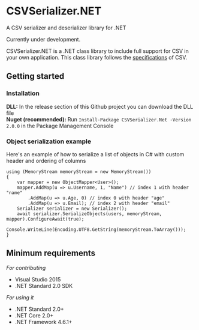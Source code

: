 # CSVSerializer.NET
A CSV serializer and deserializer library for .NET

Currently under development.

CSVSerializer.NET is a .NET class library to include full support for CSV in your own application.
This class library follows the [specifications](https://www.ietf.org/rfc/rfc4180.txt) of CSV.

<h2>Getting started</h2>

<h3>Installation</h3>
<b>DLL:</b> In the release section of this Github project you can download the DLL file <br/>
<b>Nuget (recommended):</b> Run <code>Install-Package CSVSerializer.Net -Version 2.0.0</code> in the Package Management Console

<h3>Object serialization example</h3>
Here's an example of how to serialize a list of objects in C# with custom header and ordering of columns

```
using (MemoryStream memoryStream = new MemoryStream())
{
    var mapper = new ObjectMapper<User>();
    mapper.AddMap(u => u.Username, 1, "Name") // index 1 with header "name"
        .AddMap(u => u.Age, 0) // index 0 with header "age"
        .AddMap(u => u.Email); // index 2 with header "email"
    Serializer serializer = new Serializer();
    await serializer.SerializeObjects(users, memoryStream, mapper).ConfigureAwait(true);
    Console.WriteLine(Encoding.UTF8.GetString(memoryStream.ToArray()));
}
```

<h2>Minimum requirements</h2>
<i>For contributing</i>
<ul>
<li>Visual Studio 2015</li>
<li>.NET Standard 2.0 SDK</li>
</ul>
<i>For using it</i>
<ul>
<li>.NET Standard 2.0+</li>
<li>.NET Core 2.0+</li>
<li>.NET Framework 4.6.1+</li>
</ul>